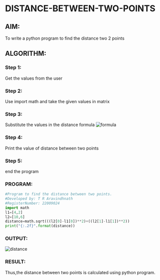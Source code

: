 # DISTANCE-BETWEEN-TWO-POINTS

## AIM:
To write a python program to find the distance two 2 points

## ALGORITHM:

### Step 1:
Get the values from the user

### Step 2:
Use import math and take the given values in matrix

### Step 3: 
Substitute the values in the distance formula  ![formula](/formula.jpg)

### Step 4: 
Print the value of distance between two points

### Step 5: 
end the program

### PROGRAM:

```python
#Program to find the distance between two points.
#Developed by: T R Aravindhnath 
#RegisterNumber: 22009024
import math
l1=[4,2]
l2=[10,6]
distance=math.sqrt(((l2[0]-l1[0])**2)+((l2[1]-l1[1])**2))
print("{:.2f}".format(distance))
```


### OUTPUT:

![distance](https://user-images.githubusercontent.com/118790841/210047413-dba1da42-863c-4499-bf9b-0cdf97eee237.png)

### RESULT:
Thus,the distance between two points is calculated using python program.
